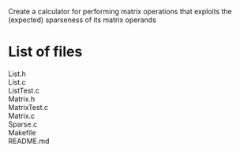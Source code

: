 Create a calculator for performing matrix operations that exploits the (expected) sparseness of its matrix operands

# List of files

List.h\
List.c\
ListTest.c\
Matrix.h\
MatrixTest.c\
Matrix.c\
Sparse.c\
Makefile\
README.md
